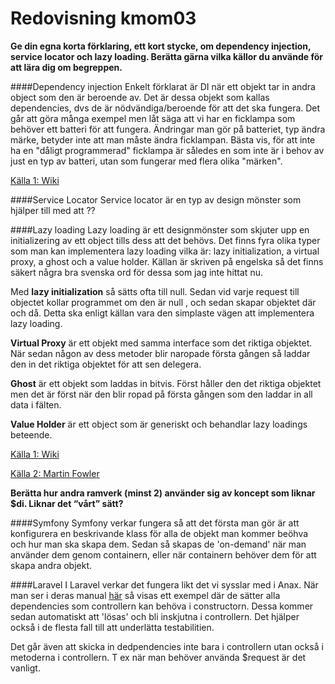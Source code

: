 ---
---
Redovisning kmom03
=========================

**Ge din egna korta förklaring, ett kort stycke, om dependency injection, service locator och lazy loading. Berätta gärna vilka källor du använde för att lära dig om begreppen.**

####Dependency injection
Enkelt förklarat är DI när ett objekt tar in andra object som den är beroende av.
Det är dessa objekt som kallas dependencies, dvs de är nödvändiga/beroende för att det ska fungera.
Det går att göra många exempel men låt säga att vi har en ficklampa som behöver ett batteri för att fungera.
Ändringar man gör på batteriet, typ ändra märke, betyder inte att man måste ändra ficklampan.
Bästa vis, för att inte ha en "dåligt programmerad" ficklampa är således en som inte är i behov av just en typ av batteri,
utan som fungerar med flera olika "märken".

[Källa 1: Wiki](https://en.wikipedia.org/wiki/Dependency_injection)

####Service Locator
Service locator är en typ av design mönster som hjälper till med att ??

####Lazy loading
Lazy loading är ett designmönster som skjuter upp en initializering av ett object tills dess att det behövs.
Det finns fyra olika typer som man kan implementera lazy loading vilka är: lazy initialization, a virtual proxy, a ghost och a value holder.
Källan är skriven på engelska så det finns säkert några bra svenska ord för dessa som jag inte hittat nu.

Med **lazy initialization** så sätts ofta till null. Sedan vid varje request till objectet kollar programmet om den är null , och sedan skapar objektet där och då.
Detta ska enligt källan vara den simplaste vägen att implementera lazy loading.

**Virtual Proxy** är ett objekt med samma interface som det riktiga objektet. När sedan någon av dess metoder blir naropade första gången så laddar den in det riktiga objektet för att sen delegera.

**Ghost** är ett objekt som laddas in bitvis. Först håller den det riktiga objektet men det är först när den blir ropad på första gången som den laddar in all data i fälten.

**Value Holder** är ett object som är generiskt och behandlar lazy loadings beteende.

[Källa 1: Wiki](https://en.wikipedia.org/wiki/Lazy_loading)

[Källa 2: Martin Fowler](https://martinfowler.com/eaaCatalog/lazyLoad.html)

**Berätta hur andra ramverk (minst 2) använder sig av koncept som liknar $di. Liknar det “vårt” sätt?**

####Symfony
Symfony verkar fungera så att det första man gör  är att konfigurera en beskrivande klass för alla de objekt man kommer beöhva och hur man ska skapa dem.
Sedan så skapas de 'on-demand' när man använder dem genom containern, eller när containern behöver dem för att skapa andra objekt.


####Laravel
I Laravel verkar det fungera likt det vi sysslar med i Anax.
När man ser i deras manual [här](https://laravel.com/docs/5.7/controllers#dependency-injection-and-controllers) så visas ett exempel där de sätter alla dependencies som controllern kan behöva i constructorn. Dessa kommer sedan automatiskt att 'lösas' och bli inskjutna i controllern.
Det hjälper också i de flesta fall till att underlätta testabilitien.

Det går även att skicka in dedpendencies inte bara i controllern utan också i metoderna i controllern. T ex när man behöver använda $request är det vanligt.
